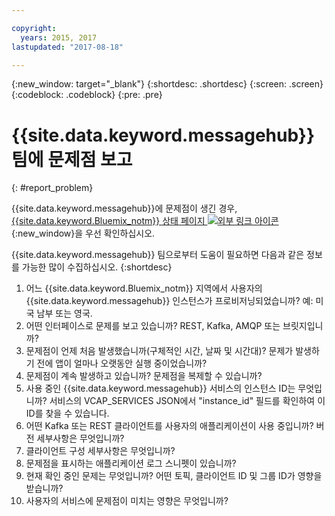 ```yaml
---

copyright:
  years: 2015, 2017
lastupdated: "2017-08-18"

---
```


{:new_window: target="_blank"}
{:shortdesc: .shortdesc}
{:screen: .screen}
{:codeblock: .codeblock}
{:pre: .pre}



# {{site.data.keyword.messagehub}} 팀에 문제점 보고
{: #report_problem}

{{site.data.keyword.messagehub}}에 문제점이 생긴 경우, [{{site.data.keyword.Bluemix_notm}} 상태 페이지 ![외부 링크 아이콘](../../icons/launch-glyph.svg "외부 링크 아이콘")](https://status.ng.bluemix.net/){:new_window}을 우선 확인하십시오. 

{{site.data.keyword.messagehub}} 팀으로부터 도움이 필요하면 다음과 같은 정보를 가능한 많이 수집하십시오.
{:shortdesc}

1. 어느 {{site.data.keyword.Bluemix_notm}} 지역에서 사용자의 {{site.data.keyword.messagehub}} 인스턴스가 프로비저닝되었습니까?  예: 미국 남부 또는 영국. 
2. 어떤 인터페이스로 문제를 보고 있습니까? REST, Kafka, AMQP 또는 브릿지입니까?
3. 문제점이 언제 처음 발생했습니까(구체적인 시간, 날짜 및 시간대)? 문제가 발생하기 전에 앱이 얼마나 오랫동안 실행 중이었습니까?
4. 문제점이 계속 발생하고 있습니까? 문제점을 복제할 수 있습니까?
5. 사용 중인 {{site.data.keyword.messagehub}} 서비스의 인스턴스 ID는 무엇입니까?
서비스의 VCAP_SERVICES JSON에서 "instance_id" 필드를 확인하여 이 ID를 찾을 수 있습니다.
6. 어떤 Kafka 또는 REST 클라이언트를 사용자의 애플리케이션이 사용 중입니까? 버전 세부사항은 무엇입니까?
7. 클라이언트 구성 세부사항은 무엇입니까?
8. 문제점을 표시하는 애플리케이션 로그 스니펫이 있습니까?
9. 현재 확인 중인 문제는 무엇입니까? 어떤 토픽, 클라이언트 ID 및 그룹 ID가 영향을 받습니까?
10. 사용자의 서비스에 문제점이 미치는 영향은 무엇입니까?
















